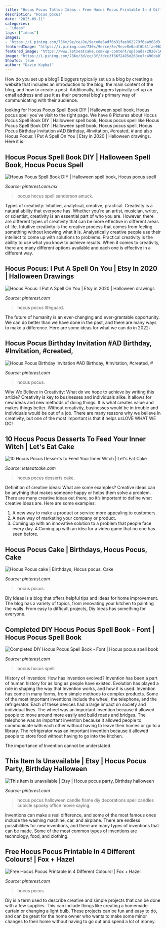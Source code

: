 ```yaml
---
title: "Hocus Pocus Tattoo Ideas : Free Hocus Pocus Printable In 4 Different Colours!"
description: "Hocus pocus"
date: "2023-09-11"
categories:
- "ideas"
tags: ["ideas"]
images:
- "https://i.pinimg.com/736x/9e/ce/8e/9ece8e6adf6b31fae062279f6aa968d3.jpg"
featuredImage: "https://i.pinimg.com/736x/9e/ce/8e/9ece8e6adf6b31fae062279f6aa968d3.jpg"
featured_image: "https://www.letseatcake.com/wp-content/uploads/2020/10/Hocus-Pocus-Desserts-social.jpg"
image: "https://i.pinimg.com/736x/3d/cc/3f/3dcc3f36f2405e263ce7c496da97e653.jpg"
ShowToc: true
author: "Davin Kuphal"
---
```



How do you set up a blog?
Bloggers typically set up a blog by creating a website that includes an introduction to the blog, the main content of the blog, and how to create a post. Additionally, bloggers typically set up an email address and use it as their personal blog's primary way of communicating with their audience.

	

		
looking for Hocus Pocus Spell Book DIY | Halloween spell book, Hocus pocus spell you've visit to the right page. We have 8 Pictures about Hocus Pocus Spell Book DIY | Halloween spell book, Hocus pocus spell like Hocus Pocus Spell Book DIY | Halloween spell book, Hocus pocus spell, Hocus Pocus Birthday Invitation #AD Birthday, #Invitation, #created, # and also Hocus Pocus: I Put A Spell On You | Etsy in 2020 | Halloween drawings. Here it is:
		
    
## Hocus Pocus Spell Book DIY | Halloween Spell Book, Hocus Pocus Spell

<img loading=lazy src="https://i.pinimg.com/736x/f8/a6/e7/f8a6e7312054ce660f80c710f528a57b.jpg" onerror="this.onerror=null;this.src='https://tse2.mm.bing.net/th?id=OIP.X-ef6XIlDpEgaPJM9CqJHQHaJ3&amp;pid=15.1';" alt="Hocus Pocus Spell Book DIY | Halloween spell book, Hocus pocus spell">

_Source: pinterest.com.mx_

>pocus hocus spell sanderson amuck. 

	

Types of creativity: Intuitive, analytical, creative, practical.
Creativity is a natural ability that everyone has. Whether you're an artist, musician, writer, or scientist, creativity is an essential part of who you are. However, there are different types of creativity that can be more effective in different areas of life. Intuitive creativity is the creative process that comes from feeling something without knowing what it is. Analystically creative people use their intellect to come up with solutions to problems. Practical creativity is the ability to use what you know to achieve results. When it comes to creativity, there are many different options available and each one is effective in a different way.

    
## Hocus Pocus: I Put A Spell On You | Etsy In 2020 | Halloween Drawings

<img loading=lazy src="https://i.pinimg.com/736x/ba/c7/92/bac792b6f0e6e70ec894fe51aac127fd.jpg" onerror="this.onerror=null;this.src='https://tse4.mm.bing.net/th?id=OIP.PCFaHdeDNZXu5on3LXGrNQHaLc&amp;pid=15.1';" alt="Hocus Pocus: I Put A Spell On You | Etsy in 2020 | Halloween drawings">

_Source: pinterest.com_

>hocus pocus lifeguard. 

	

The future of humanity is an ever-changing and ever-grantable opportunity. We can do better than we have done in the past, and there are many ways to make a difference. Here are some ideas for what we can do in 2022: 

    
## Hocus Pocus Birthday Invitation #AD Birthday, #Invitation, #created, #

<img loading=lazy src="https://i.pinimg.com/736x/9e/ce/8e/9ece8e6adf6b31fae062279f6aa968d3.jpg" onerror="this.onerror=null;this.src='https://tse1.mm.bing.net/th?id=OIP.aB2gMNtAwSVogj6Hfl2KvgHaHa&amp;pid=15.1';" alt="Hocus Pocus Birthday Invitation #AD Birthday, #Invitation, #created, #">

_Source: pinterest.com_

>hocus pocus. 

	

Why We Believe in Creativity: What do we hope to achieve by writing this article?
Creativity is key to businesses and individuals alike. It allows for new ideas and new methods of doing things. It is what creates value and makes things better. Without creativity, businesses would be in trouble and individuals would be out of a job. There are many reasons why we believe in creativity, but one of the most important is that it helps usLOVE WHAT WE DO!

    
## 10 Hocus Pocus Desserts To Feed Your Inner Witch | Let&#039;s Eat Cake

<img loading=lazy src="https://www.letseatcake.com/wp-content/uploads/2020/10/Hocus-Pocus-Desserts-social.jpg" onerror="this.onerror=null;this.src='https://tse1.mm.bing.net/th?id=OIP.f0VkGjr4HE9LBpsyfcpmogHaD4&amp;pid=15.1';" alt="10 Hocus Pocus Desserts to Feed Your Inner Witch | Let&#039;s Eat Cake">

_Source: letseatcake.com_

>hocus pocus desserts cake. 

	

Definition of creative ideas: What are some examples?
Creative ideas can be anything that makes someone happy or helps them solve a problem. There are many creative ideas out there, so it’s important to define what creative ideas are. Here are some examples:
1. A new way to make a product or service more appealing to customers.
2. A new way of marketing your company or product.
3. Coming up with an innovative solution to a problem that people face every day.
4.Coming up with an idea for a video game that no one has seen before.

    
## Hocus Pocus Cake | Birthdays, Hocus Pocus, Cake

<img loading=lazy src="https://i.pinimg.com/736x/47/78/93/4778934534e8fd81ec2ff3d485c02809.jpg" onerror="this.onerror=null;this.src='https://tse2.mm.bing.net/th?id=OIP.A_eFUxrnjORJLdIPZJutowHaJ3&amp;pid=15.1';" alt="Hocus Pocus cake | Birthdays, Hocus pocus, Cake">

_Source: pinterest.com_

>hocus pocus. 

	

Diy Ideas is a blog that offers helpful tips and ideas for home improvement. The blog has a variety of topics, from renovating your kitchen to painting the walls. From easy to difficult projects, Diy Ideas has something for everyone.

    
## Completed DIY Hocus Pocus Spell Book - Font | Hocus Pocus Spell Book

<img loading=lazy src="https://i.pinimg.com/736x/3d/cc/3f/3dcc3f36f2405e263ce7c496da97e653.jpg" onerror="this.onerror=null;this.src='https://tse1.mm.bing.net/th?id=OIP.Lp750HK9AFPU5lWA219WwAHaJ3&amp;pid=15.1';" alt="Completed DIY Hocus Pocus Spell Book - Font | Hocus pocus spell book">

_Source: pinterest.com_

>pocus hocus spell. 

	

History of Invention: How has invention evolved?
Invention has been a part of human history for as long as people have existed. Evolution has played a role in shaping the way that Invention works, and how it is used. Invention has come in many forms, from simple methods to complex products. 
Some of the most important inventions include the wheel, the telephone, and the refrigerator. Each of these devices had a large impact on society and individual lives. The wheel was an important invention because it allowed people to move around more easily and build roads and bridges. The telephone was an important invention because it allowed people to communicate with each other without having to leave their homes or go to a library. The refrigerator was an important invention because it allowed people to store food without having to go into the kitchen. 

The importance of Invention cannot be understated.

    
## This Item Is Unavailable | Etsy | Hocus Pocus Party, Birthday Halloween

<img loading=lazy src="https://i.pinimg.com/736x/5c/47/42/5c4742047f81afa9ba6e8755c784535a.jpg" onerror="this.onerror=null;this.src='https://tse1.mm.bing.net/th?id=OIP.r6E3iSYcQd2IqFclUWH1XAHaJ4&amp;pid=15.1';" alt="This item is unavailable | Etsy | Hocus pocus party, Birthday halloween">

_Source: pinterest.com_

>hocus pocus halloween candle flame diy decorations spell candles cubicle spooky office movie saying. 

	

Inventions can make a real difference, and some of the most famous ones include the washing machine, car, and airplane. There are endless possibilities for new inventions, and there are many types of inventions that can be made. Some of the most common types of inventions are technology, food, and clothing.

    
## Free Hocus Pocus Printable In 4 Different Colours! | Fox + Hazel

<img loading=lazy src="https://i.pinimg.com/736x/33/e2/e5/33e2e5d15789d51b17dd2f9e253feb26.jpg" onerror="this.onerror=null;this.src='https://tse4.mm.bing.net/th?id=OIP.x1dAmWocYzLXWde17V04OwHaO0&amp;pid=15.1';" alt="Free Hocus Pocus Printable in 4 Different Colours! | Fox + Hazel">

_Source: pinterest.com_

>hocus pocus. 

	

Diy is a term used to describe creative and simple projects that can be done with a few supplies. This can include things like creating a homemade curtain or changing a light bulb. These projects can be fun and easy to do, and can be great for the home owner who wants to make some minor changes to their home without having to go out and spend a lot of money.

